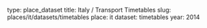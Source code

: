type: place_dataset
title: Italy / Transport Timetables
slug: places/it/datasets/timetables
place: it
dataset: timetables
year: 2014
